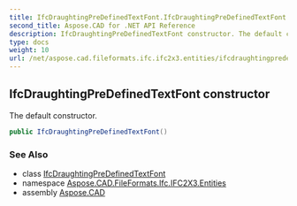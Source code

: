 ```yaml
---
title: IfcDraughtingPreDefinedTextFont.IfcDraughtingPreDefinedTextFont
second_title: Aspose.CAD for .NET API Reference
description: IfcDraughtingPreDefinedTextFont constructor. The default constructor
type: docs
weight: 10
url: /net/aspose.cad.fileformats.ifc.ifc2x3.entities/ifcdraughtingpredefinedtextfont/ifcdraughtingpredefinedtextfont/
---
```

## IfcDraughtingPreDefinedTextFont constructor

The default constructor.

```csharp
public IfcDraughtingPreDefinedTextFont()
```

### See Also

* class [IfcDraughtingPreDefinedTextFont](../)
* namespace [Aspose.CAD.FileFormats.Ifc.IFC2X3.Entities](../../ifcdraughtingpredefinedtextfont/)
* assembly [Aspose.CAD](../../../)


